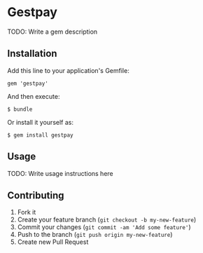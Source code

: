 # Gestpay

TODO: Write a gem description

## Installation

Add this line to your application's Gemfile:

    gem 'gestpay'

And then execute:

    $ bundle

Or install it yourself as:

    $ gem install gestpay

## Usage

TODO: Write usage instructions here

## Contributing

1. Fork it
2. Create your feature branch (`git checkout -b my-new-feature`)
3. Commit your changes (`git commit -am 'Add some feature'`)
4. Push to the branch (`git push origin my-new-feature`)
5. Create new Pull Request
